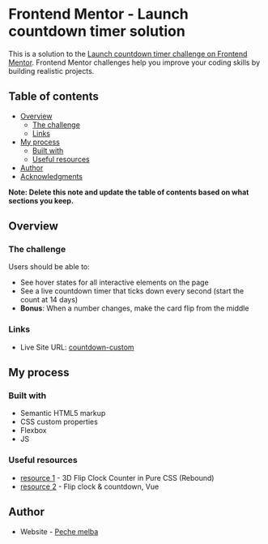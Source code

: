 # Frontend Mentor - Launch countdown timer solution

This is a solution to the [Launch countdown timer challenge on Frontend Mentor](https://www.frontendmentor.io/challenges/launch-countdown-timer-N0XkGfyz-). Frontend Mentor challenges help you improve your coding skills by building realistic projects. 

## Table of contents

- [Overview](#overview)
  - [The challenge](#the-challenge)
  - [Links](#links)
- [My process](#my-process)
  - [Built with](#built-with)
  - [Useful resources](#useful-resources)
- [Author](#author)
- [Acknowledgments](#acknowledgments)

**Note: Delete this note and update the table of contents based on what sections you keep.**

## Overview

### The challenge

Users should be able to:

- See hover states for all interactive elements on the page
- See a live countdown timer that ticks down every second (start the count at 14 days)
- **Bonus**: When a number changes, make the card flip from the middle

### Links

- Live Site URL: [countdown-custom](https://coutdown-custom.vercel.app/)

## My process

### Built with

- Semantic HTML5 markup
- CSS custom properties
- Flexbox
- JS 

### Useful resources

- [resource 1](https://codepen.io/jerrylow/pen/jVoWwp?editors=0110) - 3D Flip Clock Counter in Pure CSS (Rebound)
- [ resource 2](https://codepen.io/shshaw/pen/BzObXp) - Flip clock & countdown, Vue

## Author

- Website - [Peche melba](https://www.pechemelba.fr)

